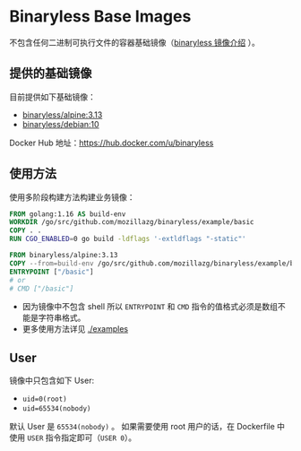 # Binaryless Base Images

不包含任何二进制可执行文件的容器基础镜像（[binaryless 镜像介绍](https://mozillazg.com/2021/05/security-use-shell-less-and-binary-less-distroless-container-with-root-less-container.html) ）。


## 提供的基础镜像

目前提供如下基础镜像：

* [binaryless/alpine:3.13](./alpine/)
* [binaryless/debian:10](./debian/)

Docker Hub 地址：https://hub.docker.com/u/binaryless

## 使用方法

使用多阶段构建方法构建业务镜像：

```dockerfile
FROM golang:1.16 AS build-env
WORKDIR /go/src/github.com/mozillazg/binaryless/example/basic
COPY . .
RUN CGO_ENABLED=0 go build -ldflags '-extldflags "-static"'

FROM binaryless/alpine:3.13
COPY --from=build-env /go/src/github.com/mozillazg/binaryless/example/basic/basic /basic
ENTRYPOINT ["/basic"]
# or
# CMD ["/basic"]
```

* 因为镜像中不包含 shell 所以 `ENTRYPOINT` 和 `CMD` 指令的值格式必须是数组不能是字符串格式。
* 更多使用方法详见 [./examples](./examples/)

## User

镜像中只包含如下 User:

* `uid=0(root)`
* `uid=65534(nobody)`

默认 User 是 `65534(nobody)` 。
如果需要使用 root 用户的话，在 Dockerfile 中使用 `USER` 指令指定即可（`USER 0`）。
